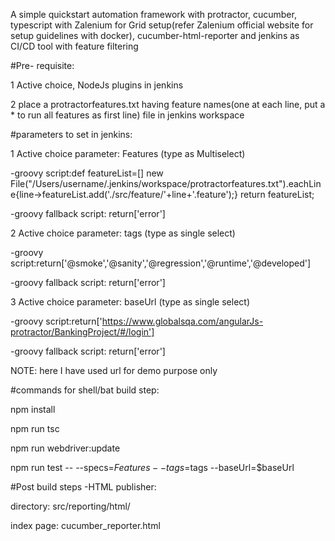 A simple quickstart automation framework with protractor, cucumber, typescript with Zalenium for Grid setup(refer Zalenium official website for setup guidelines with docker), cucumber-html-reporter and jenkins as CI/CD tool with feature filtering  

#Pre- requisite:

1 Active choice, NodeJs plugins in jenkins

2 place a protractorfeatures.txt having feature names(one at each line, put a * to run all features as first line) file in jenkins workspace

#parameters to set in jenkins:

1 Active choice parameter: Features (type as Multiselect)

-groovy script:def featureList=[]
 new File("/Users/username/.jenkins/workspace/protractorfeatures.txt").eachLine{line->featureList.add('./src/feature/'+line+'.feature');}
 return featureList;
  
-groovy fallback script: return['error']




2 Active choice parameter: tags (type as single select)

-groovy script:return['@smoke','@sanity','@regression','@runtime','@developed']

-groovy fallback script: return['error']




3 Active choice parameter: baseUrl (type as single select)

-groovy script:return['https://www.globalsqa.com/angularJs-protractor/BankingProject/#/login']

-groovy fallback script: return['error']

NOTE: here I have used url for demo purpose only





#commands for shell/bat build step:

npm install

npm run tsc

npm run webdriver:update

npm run test -- --specs=$Features --tags=$tags --baseUrl=$baseUrl



#Post build steps
-HTML publisher:

  directory: src/reporting/html/
  
  index page: cucumber_reporter.html
